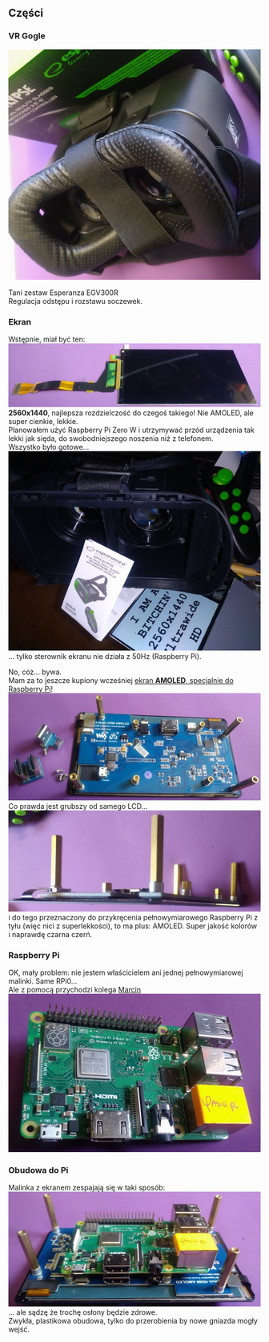 ## Części


### VR Gogle
![gogle](nb_pics/gogs01.jpg)

Tani zestaw Esperanza EGV300R<br>
Regulacja odstępu i rozstawu soczewek.



### Ekran
Wstępnie, miał być ten:
![uwhd](nb_pics/uwhd_screen01.jpg)<br>
**2560x1440**, najlepsza rozdzielczość do czegoś takiego! Nie AMOLED, ale super cienkie, lekkie.<br>
Planowałem użyć Raspberry Pi Zero W i utrzymywać przód urządzenia tak lekki jak sięda, do swobodniejszego noszenia niż z telefonem.<br>
Wszystko było gotowe...<br>
![uwhd](nb_pics/set01.jpg)<br>
... tylko sterownik ekranu nie działa z 50Hz (Raspberry Pi).

No, cóż... bywa.<br>
Mam za to jeszcze kupiony wcześniej [ekran **AMOLED**, specjalnie do Raspberry Pi](https://www.waveshare.com/5.5inch-hdmi-amoled.htm)!<br>
![amoled](nb_pics/waveshare01.jpg)<br>
Co prawda jest grubszy od samego LCD...<br>
![amoled](nb_pics/waveshare02.jpg)<br>
i do tego przeznaczony do przykręcenia pełnowymiarowego Raspberry Pi z tyłu (więc nici z superlekkości), to ma plus: AMOLED. Super jakość kolorów i naprawdę czarna czerń.



### Raspberry Pi
OK, mały problem: nie jestem właścicielem ani jednej pełnowymiarowej malinki. Same RPi0...<br>
Ale z pomocą przychodzi kolega [Marcin](https://yasiu.pl)
![pi](nb_pics/pi01.jpg)



### Obudowa do Pi
Malinka z ekranem zespajają się w taki sposób:
![pi+amoled](nb_pics/pi_amoled01.jpg)<br>
... ale sądzę że trochę osłony będzie zdrowe.<br>
Zwykła, plastikowa obudowa, tylko do przerobienia by nowe gniazda mogły wejść.







